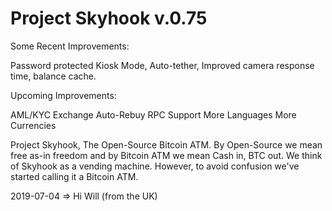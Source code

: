 # Project Skyhook v.0.75

Some Recent Improvements:

Password protected Kiosk Mode, Auto-tether, Improved camera response time, balance cache.

Upcoming Improvements:

AML/KYC Exchange Auto-Rebuy RPC Support More Languages More Currencies

Project Skyhook, The Open-Source Bitcoin ATM. By Open-Source we mean free as-in freedom and by Bitcoin ATM we mean Cash in, BTC out. We think of Skyhook as a vending machine. However, to avoid confusion we've started calling it a Bitcoin ATM.

2019-07-04 => Hi Will (from the UK)

